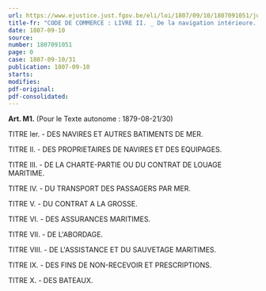 ```yaml
---
url: https://www.ejustice.just.fgov.be/eli/loi/1807/09/10/1807091051/justel
title-fr: "CODE DE COMMERCE : LIVRE II. _ De la navigation intérieure. (Le texte est repris sous le dossier numéro 1879-08-21/30)"
date: 1807-09-10
source:
number: 1807091051
page: 0
case: 1807-09-10/31
publication: 1807-09-10
starts:
modifies:
pdf-original:
pdf-consolidated:
---
```


**Art. M1.** (Pour le Texte autonome : 1879-08-21/30)

TITRE Ier. - DES NAVIRES ET AUTRES BATIMENTS DE MER.

TITRE II. - DES PROPRIETAIRES DE NAVIRES ET DES EQUIPAGES.

TITRE III. - DE LA CHARTE-PARTIE OU DU CONTRAT DE LOUAGE MARITIME.

TITRE IV. - DU TRANSPORT DES PASSAGERS PAR MER.

TITRE V. - DU CONTRAT A LA GROSSE.

TITRE VI. - DES ASSURANCES MARITIMES.

TITRE VII. - DE L'ABORDAGE.

TITRE VIII. - DE L'ASSISTANCE ET DU SAUVETAGE MARITIMES.

TITRE IX. - DES FINS DE NON-RECEVOIR ET PRESCRIPTIONS.

TITRE X. - DES BATEAUX.
